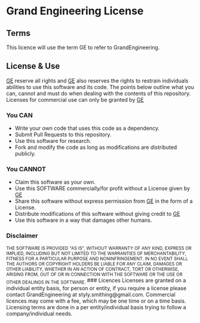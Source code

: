 # Grand Engineering License
## Terms
This licence will use the term GE to refer to GrandEngineering.
## License & Use
[GE](https://github.com/GrandEngineering) reserve all rights and [GE](https://github.com/GrandEngineering) also reserves the rights to restrain individuals abilities to use this software and its code. The points below outline what you can, cannot and must do when dealing with the
contents of this repository. Licenses for commercial use can only be granted by [GE](https://github.com/GrandEngineering)
### You CAN
* Write your own code that uses this code as a dependency.
* Submit Pull Requests to this repository.
* Use this software for research.
* Fork and modify the code as long as modifications are distributed publicly.

### You CANNOT
* Claim this software as your own.
* Use this SOFTWARE commercially/for profit without a License given by [GE](https://github.com/GrandEngineering)
* Share this software without express permission from [GE](https://github.com/GrandEngineering) in the form of a License.
* Distribute modifications of this software without giving credit to [GE](https://github.com/GrandEngineering)
* Use this software in a way that damages other humans.

### Disclaimer
<sub>
THE SOFTWARE IS PROVIDED "AS IS", WITHOUT WARRANTY OF ANY KIND, EXPRESS OR
IMPLIED, INCLUDING BUT NOT LIMITED TO THE WARRANTIES OF MERCHANTABILITY,
FITNESS FOR A PARTICULAR PURPOSE AND NONINFRINGEMENT. IN NO EVENT SHALL THE
AUTHORS OR COPYRIGHT HOLDERS BE LIABLE FOR ANY CLAIM, DAMAGES OR OTHER
LIABILITY, WHETHER IN AN ACTION OF CONTRACT, TORT OR OTHERWISE, ARISING FROM,
OUT OF OR IN CONNECTION WITH THE SOFTWARE OR THE USE OR OTHER DEALINGS IN THE
SOFTWARE.
</sub>
### Licences
Licenses are granted on a individual entity basis, for person or entity, if you require a license please contact GrandEngineering at styly.smithing@gmail.com.
Commercial licences may come with a fee, which may be one time or on a time basis.
Licensing terms are done in a per entity/individual basis trying to follow a company/individual needs.
